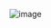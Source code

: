 ![image](https://github.com/shekharbiswas/AI-Product-Management/assets/32758439/aabac9e1-590a-4862-916b-df41c8b322e9)
